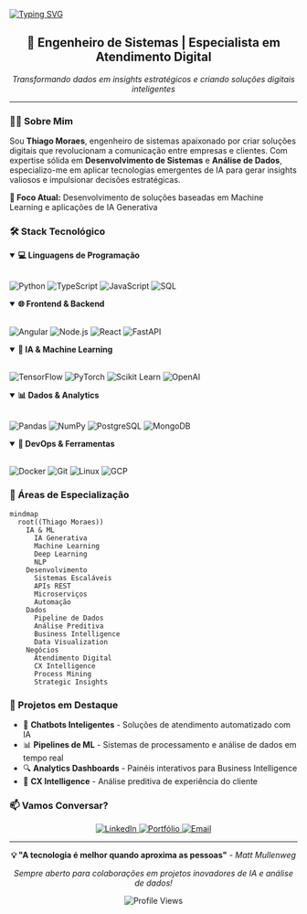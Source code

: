 [![Typing SVG](https://readme-typing-svg.demolab.com?font=Fira+Code&weight=500&size=30&pause=1000&color=FFF&width=800&height=65&lines=%F0%9F%91%A8%F0%9F%8F%BB%E2%80%8D%F0%9F%92%BB++++Thiago+Moraes;%F0%9F%91%A8%F0%9F%8F%BB%E2%80%8D%F0%9F%92%BB++Especialista+em+Atendimento+Digital;%F0%9F%A4%96++Engenheiro+de+IA+%26+Machine+Learning)](https://git.io/typing-svg)

<div align="center">
  
## 🚀 Engenheiro de Sistemas | Especialista em Atendimento Digital

*Transformando dados em insights estratégicos e criando soluções digitais inteligentes*

</div>

---

### 👨‍💻 Sobre Mim

Sou **Thiago Moraes**, engenheiro de sistemas apaixonado por criar soluções digitais que revolucionam a comunicação entre empresas e clientes. Com expertise sólida em **Desenvolvimento de Sistemas** e **Análise de Dados**, especializo-me em aplicar tecnologias emergentes de IA para gerar insights valiosos e impulsionar decisões estratégicas.

**🎯 Foco Atual:** Desenvolvimento de soluções baseadas em Machine Learning e aplicações de IA Generativa

### 🛠️ Stack Tecnológico

<details open>
<summary><b>💻 Linguagens de Programação</b></summary>
<br>

![Python](https://img.shields.io/badge/Python-3776AB?style=for-the-badge&logo=python&logoColor=white)
![TypeScript](https://img.shields.io/badge/TypeScript-007ACC?style=for-the-badge&logo=typescript&logoColor=white)
![JavaScript](https://img.shields.io/badge/JavaScript-F7DF1E?style=for-the-badge&logo=javascript&logoColor=black)
![SQL](https://img.shields.io/badge/SQL-336791?style=for-the-badge&logo=postgresql&logoColor=white)

</details>

<details open>
<summary><b>🌐 Frontend & Backend</b></summary>
<br>

![Angular](https://img.shields.io/badge/Angular-DD0031?style=for-the-badge&logo=angular&logoColor=white)
![Node.js](https://img.shields.io/badge/Node.js-339933?style=for-the-badge&logo=nodedotjs&logoColor=white)
![React](https://img.shields.io/badge/React-20232A?style=for-the-badge&logo=react&logoColor=61DAFB)
![FastAPI](https://img.shields.io/badge/FastAPI-009688?style=for-the-badge&logo=fastapi&logoColor=white)

</details>

<details open>
<summary><b>🤖 IA & Machine Learning</b></summary>
<br>

![TensorFlow](https://img.shields.io/badge/TensorFlow-FF6F00?style=for-the-badge&logo=tensorflow&logoColor=white)
![PyTorch](https://img.shields.io/badge/PyTorch-EE4C2C?style=for-the-badge&logo=pytorch&logoColor=white)
![Scikit Learn](https://img.shields.io/badge/scikit_learn-F7931E?style=for-the-badge&logo=scikit-learn&logoColor=white)
![OpenAI](https://img.shields.io/badge/OpenAI-412991?style=for-the-badge&logo=openai&logoColor=white)

</details>

<details open>
<summary><b>📊 Dados & Analytics</b></summary>
<br>

![Pandas](https://img.shields.io/badge/Pandas-150458?style=for-the-badge&logo=pandas&logoColor=white)
![NumPy](https://img.shields.io/badge/NumPy-013243?style=for-the-badge&logo=numpy&logoColor=white)
![PostgreSQL](https://img.shields.io/badge/PostgreSQL-336791?style=for-the-badge&logo=postgresql&logoColor=white)
![MongoDB](https://img.shields.io/badge/MongoDB-4EA94B?style=for-the-badge&logo=mongodb&logoColor=white)

</details>

<details open>
<summary><b>🔧 DevOps & Ferramentas</b></summary>
<br>

![Docker](https://img.shields.io/badge/Docker-2496ED?style=for-the-badge&logo=docker&logoColor=white)
![Git](https://img.shields.io/badge/Git-F05032?style=for-the-badge&logo=git&logoColor=white)
![Linux](https://img.shields.io/badge/Linux-FCC624?style=for-the-badge&logo=linux&logoColor=black)
![GCP](https://img.shields.io/badge/Google%20Cloud-4285F4?&style=plastic&logo=Google%20Cloud&logoColor=white)

</details>

### 🎯 Áreas de Especialização

```mermaid
mindmap
  root((Thiago Moraes))
    IA & ML
      IA Generativa
      Machine Learning
      Deep Learning
      NLP
    Desenvolvimento
      Sistemas Escaláveis
      APIs REST
      Microserviços
      Automação
    Dados
      Pipeline de Dados
      Análise Preditiva
      Business Intelligence
      Data Visualization
    Negócios
      Atendimento Digital
      CX Intelligence
      Process Mining
      Strategic Insights
```

### 🚀 Projetos em Destaque

- 🤖 **Chatbots Inteligentes** - Soluções de atendimento automatizado com IA
- 📊 **Pipelines de ML** - Sistemas de processamento e análise de dados em tempo real
- 🔍 **Analytics Dashboards** - Painéis interativos para Business Intelligence
- 🎯 **CX Intelligence** - Análise preditiva de experiência do cliente

### 📫 Vamos Conversar?

<p align="center">
    <a href="https://www.linkedin.com/in/thiagolsmoraes/">
        <img 
            alt="LinkedIn" 
            title="Conecte-se comigo no LinkedIn" 
            src="https://custom-icon-badges.demolab.com/badge/-LinkedIn-0077B5?style=for-the-badge&logo=linkedin&logoColor=white"
        />
    </a>
    <a href="https://thiagomoraes.com.br">
        <img 
            alt="Portfólio" 
            title="Visite meu portfólio" 
            src="https://custom-icon-badges.demolab.com/badge/-Portf%C3%B3lio-FF6B6B?style=for-the-badge&logo=web&logoColor=white"
        />
    </a>
    <a href="mailto:contato@thiagomoraes.com.br">
        <img 
            alt="Email" 
            title="Entre em contato via email" 
            src="https://custom-icon-badges.demolab.com/badge/-Email-EA4335?style=for-the-badge&logo=gmail&logoColor=white"
        />
    </a>
</p>

---

<div align="center">

**💡 "A tecnologia é melhor quando aproxima as pessoas"** - *Matt Mullenweg*

*Sempre aberto para colaborações em projetos inovadores de IA e análise de dados!*

![Profile Views](https://komarev.com/ghpvc/?username=thiagolsmoraes&color=blueviolet&style=for-the-badge)

</div>

